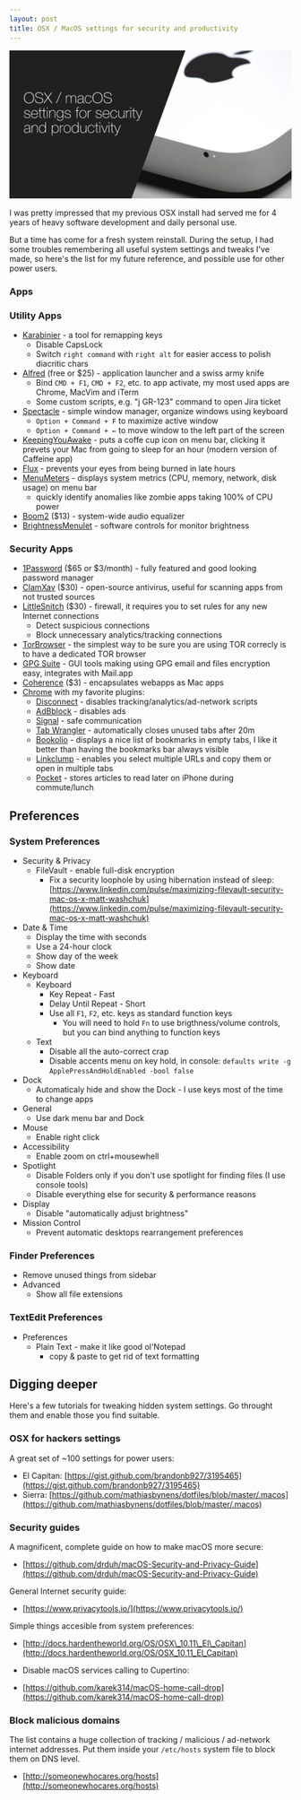 ```yaml
---
layout: post
title: OSX / MacOS settings for security and productivity
---
```


![OSX / MacOS settings for security and productivity](/assets/osx_mac_security_productivity.png)

I was pretty impressed that my previous OSX install had served me for
4 years of heavy software development and daily personal use.

But a time has come for a fresh system reinstall.
During the setup, I had some troubles
remembering all useful system settings and tweaks I've made, so here's
the list for my future reference, and possible use for other power users.

### Apps

### Utility Apps

* [Karabinier](https://github.com/tekezo/Karabiner-Elements) - a tool for remapping keys
  * Disable CapsLock
  * Switch `right command` with `right alt` for easier access to polish diacritic chars
* [Alfred](https://www.alfredapp.com) (free or $25) - application launcher and a swiss army knife
  * Bind `CMD + F1`, `CMD + F2`, etc. to app activate, my most used apps are Chrome, MacVim and iTerm
  * Some custom scripts, e.g. "j GR-123" command to open Jira ticket
* [Spectacle](https://www.spectacleapp.com/) - simple window manager, organize windows using keyboard
  * `Option + Command + F` to maximize active window
  * `Option + Command + ←` to move window to the left part of the screen
* [KeepingYouAwake](https://github.com/newmarcel/KeepingYouAwake) - puts a coffe cup icon on menu bar, clicking it prevets your Mac from going to sleep for an hour (modern version of Caffeine app)
* [Flux](https://justgetflux.com) - prevents your eyes from being burned in late hours
* [MenuMeters](http://member.ipmu.jp/yuji.tachikawa/MenuMetersElCapitan/) - displays system metrics (CPU, memory, network, disk usage) on menu bar
  * quickly identify anomalies like zombie apps taking 100% of CPU power
* [Boom2](http://www.globaldelight.com/boom/index.php) ($13) - system-wide audio equalizer
* [BrightnessMenulet](https://github.com/superduper/BrightnessMenulet) - software controls for monitor brightness

### Security Apps

  * [1Password](https://1password.com/) ($65 or $3/month) - fully featured and good looking
  password manager
  * [ClamXav](https://www.clamxav.com/) ($30) - open-source antivirus, useful
  for scanning apps from not trusted sources
  * [LittleSnitch](https://www.obdev.at/products/littlesnitch/index.html) ($30) - firewall, it requires you to set rules for any new Internet connections
    * Detect suspicious connections
    * Block unnecessary analytics/tracking connections
  * [TorBrowser](https://www.torproject.org/projects/torbrowser.html.en) - the simplest way to be sure you are using TOR correcly is to have a dedicated TOR browser
  * [GPG Suite](https://gpgtools.org/) - GUI tools making using GPG email and files encryption easy, integrates with Mail.app
  * [Coherence](http://www.bzgwebs.com/coherence) ($3) - encapsulates webapps as Mac apps
  * [Chrome](https://www.google.com/chrome) with my favorite plugins:
    * [Disconnect](https://chrome.google.com/webstore/detail/disconnect/jeoacafpbcihiomhlakheieifhpjdfeo) - disables tracking/analytics/ad-network scripts
    * [AdBblock](https://chrome.google.com/webstore/detail/adblock/gighmmpiobklfepjocnamgkkbiglidom) - disables ads
    * [Signal](https://chrome.google.com/webstore/detail/signal-private-messenger/bikioccmkafdpakkkcpdbppfkghcmihk) - safe communication
    * [Tab Wrangler](https://chrome.google.com/webstore/detail/tab-wrangler/egnjhciaieeiiohknchakcodbpgjnchh) - automatically closes unused tabs after 20m
    * [Bookolio](https://chrome.google.com/webstore/detail/bookolio/lbgmbgopjppdjfopndcniomnhpodajba) - displays a nice list of bookmarks in empty tabs, I like it better than having the bookmarks bar always visible
    * [Linkclump](https://chrome.google.com/webstore/detail/linkclump/lfpjkncokllnfokkgpkobnkbkmelfefj) - enables you select multiple URLs and copy them or open in multiple tabs
    * [Pocket](https://chrome.google.com/webstore/detail/save-to-pocket/niloccemoadcdkdjlinkgdfekeahmflj) - stores articles to read later on iPhone during commute/lunch

## Preferences

### System Preferences

* Security & Privacy
  * FileVault - enable full-disk encryption
     * Fix a security loophole by using hibernation instead of sleep: [https://www.linkedin.com/pulse/maximizing-filevault-security-mac-os-x-matt-washchuk](https://www.linkedin.com/pulse/maximizing-filevault-security-mac-os-x-matt-washchuk)
* Date & Time
  * Display the time with seconds
  * Use a 24-hour clock
  * Show day of the week
  * Show date
* Keyboard
  * Keyboard
     * Key Repeat - Fast
     * Delay Until Repeat - Short
     * Use all `F1`, `F2`, etc. keys as standard function keys
         * You will need to hold `Fn` to use brigthness/volume controls, but you can bind anything to function keys
  * Text
     * Disable all the auto-correct crap
     * Disable accents menu on key hold, in console: `defaults write -g ApplePressAndHoldEnabled -bool false`
* Dock
  * Automaticaly hide and show the Dock - I use keys most of the time to change apps
* General
  * Use dark menu bar and Dock
* Mouse
  * Enable right click
* Accessibility
  * Enable zoom on ctrl+mousewhell
* Spotlight
  * Disable Folders only if you don't use spotlight for finding files (I use console tools)
  * Disable everything else for security & performance reasons
* Display
  * Disable "automatically adjust brightness"
* Mission Control
  * Prevent automatic desktops rearrangement preferences

### Finder Preferences

* Remove unused things from sidebar
* Advanced
  * Show all file extensions

### TextEdit Preferences

* Preferences
  * Plain Text - make it like good ol'Notepad
     * copy & paste to get rid of text formatting

## Digging deeper

Here's a few tutorials for tweaking hidden system settings.
Go throught them and enable those you find suitable.

### OSX for hackers settings

A great set of ~100 settings for power users:

* El Capitan: [https://gist.github.com/brandonb927/3195465](https://gist.github.com/brandonb927/3195465)
* Sierra: [https://github.com/mathiasbynens/dotfiles/blob/master/.macos](https://github.com/mathiasbynens/dotfiles/blob/master/.macos)

### Security guides


A magnificent, complete guide on how to make macOS more secure:

* [https://github.com/drduh/macOS-Security-and-Privacy-Guide](https://github.com/drduh/macOS-Security-and-Privacy-Guide)

General Internet security guide:

* [https://www.privacytools.io/](https://www.privacytools.io/)

Simple things accesible from system preferences:

* [http://docs.hardentheworld.org/OS/OSX\_10.11\_El\_Capitan](http://docs.hardentheworld.org/OS/OSX_10.11_El_Capitan)

* Disable macOS services calling to Cupertino:

* [https://github.com/karek314/macOS-home-call-drop](https://github.com/karek314/macOS-home-call-drop)

### Block malicious domains

The list contains a huge collection of tracking / malicious / ad-network
internet addresses.  Put them inside your `/etc/hosts` system file to block
them on DNS level.

* [http://someonewhocares.org/hosts](http://someonewhocares.org/hosts)
